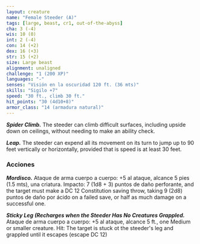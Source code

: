 ```yaml
---
layout: creature
name: "Female Steeder (A)"
tags: [large, beast, cr1, out-of-the-abyss]
cha: 3 (-4)
wis: 10 (0)
int: 2 (-4)
con: 14 (+2)
dex: 16 (+3)
str: 15 (+2)
size: Large beast
alignment: unaligned
challenge: "1 (200 XP)"
languages: "-"
senses: "Visión en la oscuridad 120 ft. (36 mts)"
skills: "Sigilo +7"
speed: "30 ft., climb 30 ft."
hit_points: "30 (4d10+8)"
armor_class: "14 (armadura natural)"
---
```


***Spider Climb.*** The steeder can climb difficult surfaces, including upside down on ceilings, without needing to make an ability check.

***Leap.*** The steeder can expend all its movement on its turn to jump up to 90 feet vertically or horizontally, provided that is speed is at least 30 feet.

### Acciones

***Mordisco.*** Ataque de arma cuerpo a cuerpo: +5 al ataque, alcance 5 pies (1.5 mts), una criatura. Impacto: 7 (1d8 + 3) puntos de daño perforante, and the target must make a DC 12 Constitution saving throw, taking 9 (2d8) puntos de daño por ácido on a failed save, or half as much damage on a successful one.

***Sticky Leg (Recharges when the Steeder Has No Creatures Grappled.*** Ataque de arma cuerpo a cuerpo: +5 al ataque, alcance 5 ft., one Medium or smaller creature. Hit: The target is stuck ot the steeder's leg and grappled until it escapes (escape DC 12)
